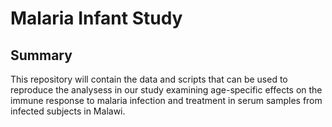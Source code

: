 # Malaria Infant Study

## Summary

This repository will contain the data and scripts that can be used to reproduce the analysess in our study examining age-specific effects on the immune response to malaria infection and treatment in serum samples from infected subjects in Malawi.

